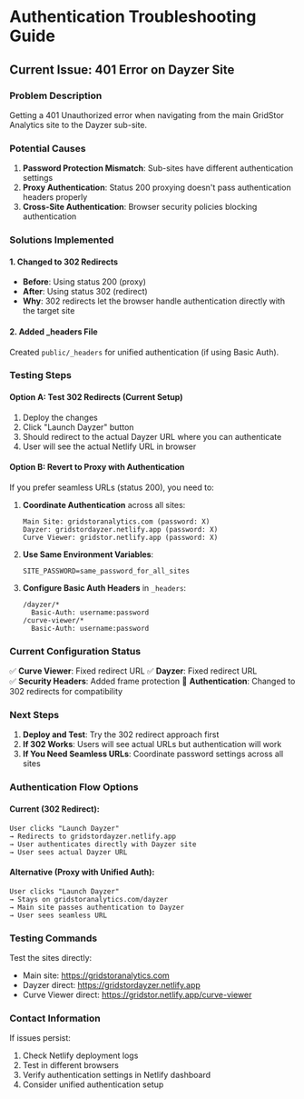 # Authentication Troubleshooting Guide

## Current Issue: 401 Error on Dayzer Site

### Problem Description
Getting a 401 Unauthorized error when navigating from the main GridStor Analytics site to the Dayzer sub-site.

### Potential Causes
1. **Password Protection Mismatch**: Sub-sites have different authentication settings
2. **Proxy Authentication**: Status 200 proxying doesn't pass authentication headers properly
3. **Cross-Site Authentication**: Browser security policies blocking authentication

### Solutions Implemented

#### 1. Changed to 302 Redirects
- **Before**: Using status 200 (proxy)
- **After**: Using status 302 (redirect)
- **Why**: 302 redirects let the browser handle authentication directly with the target site

#### 2. Added _headers File
Created `public/_headers` for unified authentication (if using Basic Auth).

### Testing Steps

#### Option A: Test 302 Redirects (Current Setup)
1. Deploy the changes
2. Click "Launch Dayzer" button
3. Should redirect to the actual Dayzer URL where you can authenticate
4. User will see the actual Netlify URL in browser

#### Option B: Revert to Proxy with Authentication
If you prefer seamless URLs (status 200), you need to:

1. **Coordinate Authentication** across all sites:
   ```
   Main Site: gridstoranalytics.com (password: X)
   Dayzer: gridstordayzer.netlify.app (password: X)
   Curve Viewer: gridstor.netlify.app (password: X)
   ```

2. **Use Same Environment Variables**:
   ```
   SITE_PASSWORD=same_password_for_all_sites
   ```

3. **Configure Basic Auth Headers** in `_headers`:
   ```
   /dayzer/*
     Basic-Auth: username:password
   /curve-viewer/*
     Basic-Auth: username:password
   ```

### Current Configuration Status

✅ **Curve Viewer**: Fixed redirect URL
✅ **Dayzer**: Fixed redirect URL  
✅ **Security Headers**: Added frame protection
🔄 **Authentication**: Changed to 302 redirects for compatibility

### Next Steps

1. **Deploy and Test**: Try the 302 redirect approach first
2. **If 302 Works**: Users will see actual URLs but authentication will work
3. **If You Need Seamless URLs**: Coordinate password settings across all sites

### Authentication Flow Options

#### Current (302 Redirect):
```
User clicks "Launch Dayzer" 
→ Redirects to gridstordayzer.netlify.app 
→ User authenticates directly with Dayzer site
→ User sees actual Dayzer URL
```

#### Alternative (Proxy with Unified Auth):
```
User clicks "Launch Dayzer"
→ Stays on gridstoranalytics.com/dayzer
→ Main site passes authentication to Dayzer
→ User sees seamless URL
```

### Testing Commands

Test the sites directly:
- Main site: https://gridstoranalytics.com
- Dayzer direct: https://gridstordayzer.netlify.app
- Curve Viewer direct: https://gridstor.netlify.app/curve-viewer

### Contact Information

If issues persist:
1. Check Netlify deployment logs
2. Test in different browsers
3. Verify authentication settings in Netlify dashboard
4. Consider unified authentication setup
